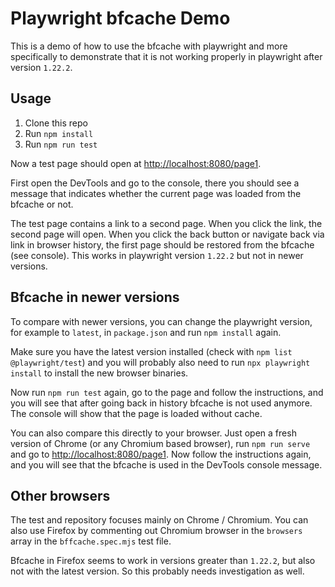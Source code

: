 # Playwright bfcache Demo

This is a demo of how to use the bfcache with playwright and more specifically to demonstrate that it is not working properly in playwright after version `1.22.2`.

## Usage

1. Clone this repo
2. Run `npm install`
3. Run `npm run test`

Now a test page should open at [http://localhost:8080/page1](http://localhost:8080/page1).

First open the DevTools and go to the console, there you should see a message that indicates whether the current page was loaded from the bfcache or not.

The test page contains a link to a second page. When you click the link, the second page will open. When you click the back button or navigate back via link in browser history, the first page should be restored from the bfcache (see console). This works in playwright version `1.22.2` but not in newer versions.

## Bfcache in newer versions

To compare with newer versions, you can change the playwright version, for example to `latest`, in `package.json` and run `npm install` again.

Make sure you have the latest version installed (check with `npm list @playwright/test`) and you will probably also need to run `npx playwright install` to install the new browser binaries.

Now run `npm run test` again, go to the page and follow the instructions, and you will see that after going back in history bfcache is not used anymore. The console will show that the page is loaded without cache.

You can also compare this directly to your browser. Just open a fresh version of Chrome (or any Chromium based browser), run `npm run serve` and go to [http://localhost:8080/page1](http://localhost:8080/page1). Now follow the instructions again, and you will see that the bfcache is used in the DevTools console message.

## Other browsers

The test and repository focuses mainly on Chrome / Chromium. You can also use Firefox by commenting out Chromium browser in the `browsers` array in the `bffcache.spec.mjs` test file.

Bfcache in Firefox seems to work in versions greater than `1.22.2`, but also not with the latest version. So this probably needs investigation as well.
